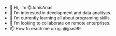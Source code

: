 - 👋 Hi, I’m @JohisArias
- 👀 I’m interested in development and data analitycs.
- 🌱 I’m currently learning all about programing skills.
- 💞️ I’m looking to collaborate on remote enterprises.
- 📫 How to reach me on ig: @jpas99

<!---
JohisArias/JohisArias is a ✨ special ✨ repository because its `README.md` (this file) appears on your GitHub profile.
You can click the Preview link to take a look at your changes.
--->
